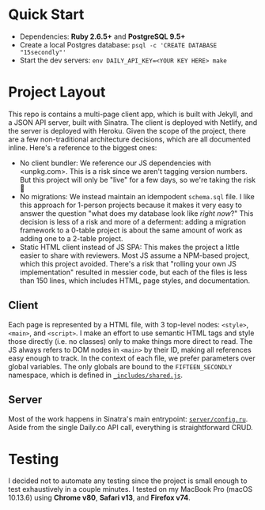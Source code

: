 # Quick Start

- Dependencies: **Ruby 2.6.5+** and **PostgreSQL 9.5+**
- Create a local Postgres database: `psql -c 'CREATE DATABASE "15secondly"'`
- Start the dev servers: `env DAILY_API_KEY=<YOUR KEY HERE> make`

# Project Layout

This repo is contains a multi-page client app, which is built with Jekyll, and a JSON API server, built with Sinatra.
The client is deployed with Netlify, and the server is deployed with Heroku.
Given the scope of the project, there are a few non-traditional architecture decisions, which are all documented inline.
Here's a reference to the biggest ones:

- No client bundler: We reference our JS dependencies with <unpkg.com>.
  This is a risk since we aren't tagging version numbers.
  But this project will only be "live" for a few days, so we're taking the risk 🤠
- No migrations: We instead maintain an idempodent `schema.sql` file.
  I like this approach for 1-person projects because it makes it very easy to answer the question "what does my database look like _right now_?"
  This decision is less of a risk and more of a deferment: adding a migration framework to a 0-table project is about the same amount of work as adding one to a 2-table project.
- Static HTML client instead of JS SPA: This makes the project a little easier to share with reviewers.
  Most JS assume a NPM-based project, which this project avoided.
  There's a risk that "rolling your own JS implementation" resulted in messier code, but each of the files is less than 150 lines, which includes HTML, page styles, and documentation.


## Client

Each page is represented by a HTML file, with 3 top-level nodes: `<style>`, `<main>`, and `<script>`.
I make an effort to use semantic HTML tags and style those directly (i.e. no classes) only to make things more direct to read.
The JS always refers to DOM nodes in `<main>` by their ID, making all references easy enough to track.
In the context of each file, we prefer parameters over global variables.
The only globals are bound to the `FIFTEEN_SECONDLY` namespace, which is defined in [`_includes/shared.js`](client/_includes/shared.js).


## Server

Most of the work happens in Sinatra's main entrypoint: [`server/config.ru`](server/config.ru).
Aside from the single Daily.co API call, everything is straightforward CRUD.


# Testing

I decided not to automate any testing since the project is small enough to test exhaustively in a couple minutes.
I tested on my MacBook Pro (macOS 10.13.6) using **Chrome v80**, **Safari v13**, and **Firefox v74**.
